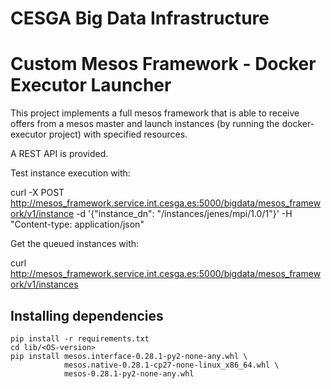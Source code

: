 CESGA Big Data Infrastructure
=======================

Custom Mesos Framework - Docker Executor Launcher
=======================

This project implements a full mesos framework that is able to receive offers from a mesos master and launch instances (by running the docker-executor project) with specified resources.

A REST API is provided.

Test instance execution with:

curl -X POST http://mesos_framework.service.int.cesga.es:5000/bigdata/mesos_framework/v1/instance -d '{"instance_dn": "/instances/jenes/mpi/1.0/1"}' -H "Content-type: application/json"


Get the queued instances with:

curl http://mesos_framework.service.int.cesga.es:5000/bigdata/mesos_framework/v1/instances

Installing dependencies
-----------------------

    pip install -r requirements.txt
    cd lib/<OS-version>
    pip install mesos.interface-0.28.1-py2-none-any.whl \
                mesos.native-0.28.1-cp27-none-linux_x86_64.whl \
                mesos-0.28.1-py2-none-any.whl
